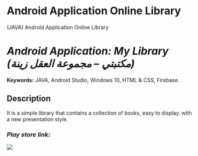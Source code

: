 # Android Application Online Library
(JAVA) Android Application Online Library


# _Android Application: My Library   (مكتبتي – مجموعة العقل زينة‎)_

**Keywords:** JAVA, Android Studio, Windows 10, HTML & CSS, Firebase.  

## Description
It is a simple library that contains a collection of books, easy to display. with a new presentation style.

### _Play store link:_
[![](https://cldup.com/dTxpPi9lDf.thumb.png)](https://play.google.com/store/apps/details?id=com.shadow.dev.maktebeti)
